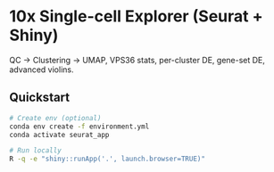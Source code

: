 # 10x Single-cell Explorer (Seurat + Shiny)

QC → Clustering → UMAP, VPS36 stats, per-cluster DE, gene-set DE, advanced violins.

## Quickstart
```bash
# Create env (optional)
conda env create -f environment.yml
conda activate seurat_app

# Run locally
R -q -e "shiny::runApp('.', launch.browser=TRUE)"
